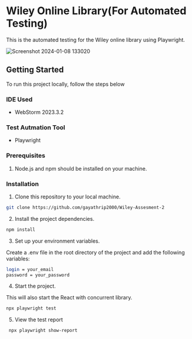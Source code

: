 # Wiley Online Library(For Automated Testing)

This is the automated testing for the Wiley online library using Playwright.

![Screenshot 2024-01-08 133020](https://github.com/gayathrip2000/Wiley-Assesment-2/assets/99193625/60be4a67-a043-4ad0-8173-040a1ce4fc48)


## Getting Started

To run this project locally, follow the steps below

### IDE Used
* WebStorm 2023.3.2
  
### Test Autmation Tool
* Playwright
     
### Prerequisites

1. Node.js and npm should be installed on your machine.

### Installation

1. Clone this repository to your local machine.

```bash
git clone https://github.com/gayathrip2000/Wiley-Assesment-2

```
2. Install the project dependencies.

```bash
npm install
```

3. Set up your environment variables.

Create a .env file in the root directory of the project and add the following variables:

```bash
login = your_email
password = your_password
```

4. Start the project.

This will also start the React with concurrent library.

```bash
npx playwright test
```

5. View the test report
```bash
 npx playwright show-report
```

   


   


